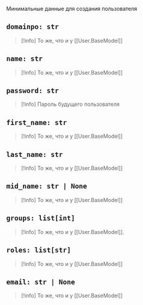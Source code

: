 Минимальные данные для создания пользователя

## `domainpo: str`
>[!info] То же, что и у [[User.BaseModel]]

## `name: str`
>[!info] То же, что и у [[User.BaseModel]]

## `password: str`
> [!info] Пароль будущего пользователя

## `first_name: str`
>[!info] То же, что и у [[User.BaseModel]]

## `last_name: str`
>[!info] То же, что и у [[User.BaseModel]]

## `mid_name: str | None`
>[!info] То же, что и у [[User.BaseModel]]

## `groups: list[int]`
>[!info] То же, что и у [[User.BaseModel]].

## `roles: list[str]`
>[!info] То же, что и у [[User.BaseModel]]

## `email: str | None`
>[!info] То же, что и у [[User.BaseModel]]

